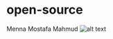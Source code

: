 # open-source
Menna Mostafa Mahmud
![alt text](https://www.google.com/search?biw=1366&bih=657&tbm=isch&sa=1&ei=HMl2XI-OOceIjLsPxKqqgA8&q=project+&oq=project+&gs_l=img.3..0l10.19112.19112..19383...0.0..0.128.128.0j1......1....1..gws-wiz-img.hTcqEVtiQKs#imgrc=ABxYFEmFhGuU5M:)
